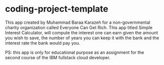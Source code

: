 # coding-project-template

This app created by Muhammad Baraa Karazeh for a non-governmental charity organization called Everyone Can Get Rich. This app titled Simple Interest Calculator, will compute the interest one can earn given the amount you wish to save, the number of years you can keep it with the bank and the interest rate the bank would pay you.

PS: this app is only for educational purpose as an assignment for the second course of the IBM fullstack cloud developer.
